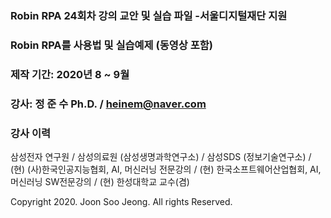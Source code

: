 ### Robin RPA 24회차 강의 교안 및 실습 파일 -서울디지털재단 지원



### Robin RPA를 사용법 및 실습예제 (동영상 포함)

### 제작 기간: 2020년 8 ~ 9월 

### 강사: 정 준 수 Ph.D. / heinem@naver.com

### 강사 이력

  삼성전자 연구원 /
  삼성의료원 (삼성생명과학연구소) / 
  삼성SDS (정보기술연구소) /
  (현) (사)한국인공지능협회, AI, 머신러닝 전문강의 /
  (현) 한국소프트웨어산업협회, AI, 머신러닝 SW전문강의 /
  (현) 한성대학교 교수(겸)


Copyright 2020. Joon Soo Jeong. All rights Reserved.

